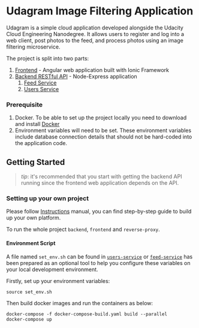 # Udagram Image Filtering Application

Udagram is a simple cloud application developed alongside the Udacity Cloud Engineering Nanodegree. It allows users to register and log into a web client, post photos to the feed, and process photos using an image filtering microservice.

The project is split into two parts:
1. [Frontend](./udagram-frontend) - Angular web application built with Ionic Framework
2. [Backend RESTful API](./udagram-api) - Node-Express application
   1. [Feed Service](./udagram-api/feed-service)
   2. [Users Service](./udagram-api/users-service)

### Prerequisite
1. Docker. To be able to set up the project locally you need to download and install [Docker](https://www.docker.com/products/docker-desktop) 
2. Environment variables will need to be set. These environment variables include database connection details that should not be hard-coded into the application code.

## Getting Started
> _tip_: it's recommended that you start with getting the backend API running since the frontend web application depends on the API.

### Setting up your own project

Please follow [Instructions](./GUIDE.md) manual, you can find step-by-step guide to build up your own platform.

To run the whole project `backend`, `frontend` and `reverse-proxy`. 

#### Environment Script
A file named `set_env.sh` can be found in [`users-service`](./udagram-api/users-service) or [`feed-service`](./udagram-api/feed-service) has been prepared as an optional tool to help you configure these variables on your local development environment.

Firstly, set up your environment variables:
```shell
source set_env.sh
```

Then build docker images and run the containers as below:
```shell
docker-compose -f docker-compose-build.yaml build --parallel
docker-compose up
```
